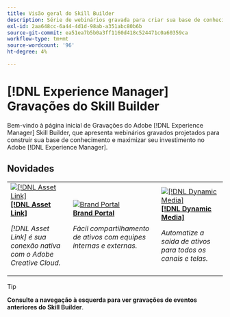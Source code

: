 ```yaml
---
title: Visão geral do Skill Builder
description: Série de webinários gravada para criar sua base de conhecimento e maximizar seu investimento no Adobe Experience Manager
exl-id: 2aa648cc-6a44-4d1d-98ab-a351abc80b6b
source-git-commit: ea51ea7b5b0a3ff1160d418c524471c0a60359ca
workflow-type: tm+mt
source-wordcount: '96'
ht-degree: 4%

---
```


# [!DNL Experience Manager] Gravações do Skill Builder

Bem-vindo à página inicial de Gravações do Adobe [!DNL Experience Manager] Skill Builder, que apresenta webinários gravados projetados para construir sua base de conhecimento e maximizar seu investimento no Adobe [!DNL Experience Manager].

## Novidades

<table>
<tr>
  <td>
    <a href="https://experienceleague.adobe.com/en/docs/experience-manager-skill-builder/skill-builder/for-2020/asset-link">
      <img alt="[!DNL Asset Link]" src="assets/332127.jpeg" />
    </a>
    <div>
      <a href="https://experienceleague.adobe.com/en/docs/experience-manager-skill-builder/skill-builder/for-2020/asset-link">
    <strong>[!DNL Asset Link]</strong>
    </a>
    </div>
    <p>
    <em>[!DNL Asset Link] é sua conexão nativa com o Adobe Creative Cloud.</em>
    <p>
  </td>
  <td>
    <a href="https://experienceleague.adobe.com/en/docs/experience-manager-skill-builder/skill-builder/for-2020/brand-portal">
    <img alt="Brand Portal" src="assets/332133.jpeg" />
    </a>
    <div>
    <a href="https://experienceleague.adobe.com/en/docs/experience-manager-skill-builder/skill-builder/for-2020/brand-portal">
    <strong>Brand Portal</strong>
    </a>
    </div>
    <p>
    <em>Fácil compartilhamento de ativos com equipes internas e externas.</em>
    </p>
  </td>
  <td>
    <a href="https://experienceleague.adobe.com/en/docs/experience-manager-skill-builder/skill-builder/for-2020/dynamic-media">
      <img alt="[!DNL Dynamic Media]" src="assets/332132.jpeg" />
    </a>
     <div>
      <a href="https://experienceleague.adobe.com/en/docs/experience-manager-skill-builder/skill-builder/for-2020/dynamic-media">
        <strong>[!DNL Dynamic Media]</strong>
      </a>
    </div>
    <p>
    <em>Automatize a saída de ativos para todos os canais e telas.</em>
    <p>
  </td>
</tr>
</table>

>[!TIP]
>
>**Consulte a navegação à esquerda para ver gravações de eventos anteriores do Skill Builder**.
